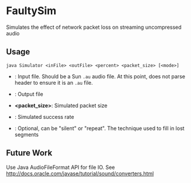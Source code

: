 # FaultySim
Simulates the effect of network packet loss on streaming uncompressed audio

## Usage

	java Simulator <inFile> <outFile> <percent> <packet_size> [<mode>]
		
* **<inFile>**: Input file. Should be a Sun `.au` audio file. At this point, does not parse header to ensure it is an `.au` file.

* **<outFile>**: Output file

* **<packet_size>**: Simulated packet size

* **<percent>**: Simulated success rate

* **<mode>**: Optional, can be "silent" or "repeat". The technique used to fill in lost segments


## Future Work

Use Java AudioFileFormat API for file IO. See http://docs.oracle.com/javase/tutorial/sound/converters.html